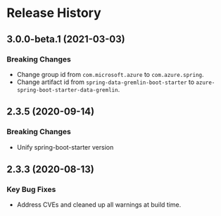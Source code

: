 # Release History

## 3.0.0-beta.1 (2021-03-03)
### Breaking Changes
- Change group id from `com.microsoft.azure` to `com.azure.spring`.
- Change artifact id from `spring-data-gremlin-boot-starter` to `azure-spring-boot-starter-data-gremlin`.

## 2.3.5 (2020-09-14)
### Breaking Changes
- Unify spring-boot-starter version

## 2.3.3 (2020-08-13)
### Key Bug Fixes 
- Address CVEs and cleaned up all warnings at build time. 
